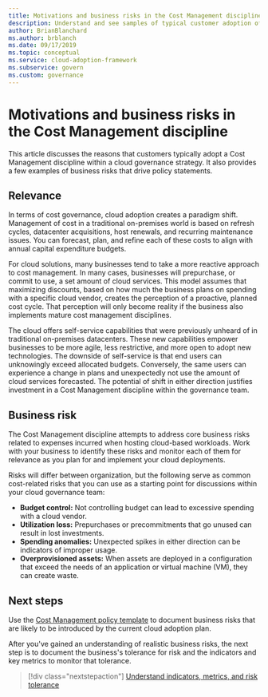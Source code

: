 ```yaml
---
title: Motivations and business risks in the Cost Management discipline
description: Understand and see samples of typical customer adoption of a Cost Management discipline within a cloud governance strategy.
author: BrianBlanchard
ms.author: brblanch
ms.date: 09/17/2019
ms.topic: conceptual
ms.service: cloud-adoption-framework
ms.subservice: govern
ms.custom: governance
---
```


<!-- cSpell:ignore prepurchases -->

# Motivations and business risks in the Cost Management discipline

This article discusses the reasons that customers typically adopt a Cost Management discipline within a cloud governance strategy. It also provides a few examples of business risks that drive policy statements.

## Relevance

In terms of cost governance, cloud adoption creates a paradigm shift. Management of cost in a traditional on-premises world is based on refresh cycles, datacenter acquisitions, host renewals, and recurring maintenance issues. You can forecast, plan, and refine each of these costs to align with annual capital expenditure budgets.

For cloud solutions, many businesses tend to take a more reactive approach to cost management. In many cases, businesses will prepurchase, or commit to use, a set amount of cloud services. This model assumes that maximizing discounts, based on how much the business plans on spending with a specific cloud vendor, creates the perception of a proactive, planned cost cycle. That perception will only become reality if the business also implements mature cost management disciplines.

The cloud offers self-service capabilities that were previously unheard of in traditional on-premises datacenters. These new capabilities empower businesses to be more agile, less restrictive, and more open to adopt new technologies. The downside of self-service is that end users can unknowingly exceed allocated budgets. Conversely, the same users can experience a change in plans and unexpectedly not use the amount of cloud services forecasted. The potential of shift in either direction justifies investment in a Cost Management discipline within the governance team.

## Business risk

The Cost Management discipline attempts to address core business risks related to expenses incurred when hosting cloud-based workloads. Work with your business to identify these risks and monitor each of them for relevance as you plan for and implement your cloud deployments.

Risks will differ between organization, but the following serve as common cost-related risks that you can use as a starting point for discussions within your cloud governance team:

- **Budget control:** Not controlling budget can lead to excessive spending with a cloud vendor.
- **Utilization loss:** Prepurchases or precommitments that go unused can result in lost investments.
- **Spending anomalies:** Unexpected spikes in either direction can be indicators of improper usage.
- **Overprovisioned assets:** When assets are deployed in a configuration that exceed the needs of an application or virtual machine (VM), they can create waste.

## Next steps

Use the [Cost Management policy template](./template.md) to document business risks that are likely to be introduced by the current cloud adoption plan.

After you've gained an understanding of realistic business risks, the next step is to document the business's tolerance for risk and the indicators and key metrics to monitor that tolerance.

> [!div class="nextstepaction"]
> [Understand indicators, metrics, and risk tolerance](./metrics-tolerance.md)

